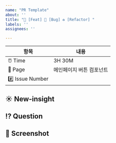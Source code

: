 ```yaml
---
name: "PR Template"
about: ''
title: "🚀 [Feat] 🐛 [Bug] ♻️ [Refactor] "
labels: ''
assignees: ''

---
```


<!-- Title에서 해당되는 부분을 제외하고 지워주세요! -->

<!-- 실제 소요 시간 및 작업중인 페이지(컴포넌트) 및 이슈번호를 적어주세요 -->
| 항목      | 내용                          |
| --------- | ----------------------------- |
| ⏰ Time | 3H 30M           |
| 🌱 Page |  메인페이지 버튼 컴포넌트                |
| #️⃣ Issue Number |                 |

## ☀️ New-insight
<!-- 새롭게 알게 된 부분을 적자 (기록하면서 개발하기!) -->

## ⁉️ Question
<!-- 묻고 싶은거 자유롭게 !  -->

## 📸 Screenshot
<!-- (선택) 구현한 부분 스크린샷 남기기 -->